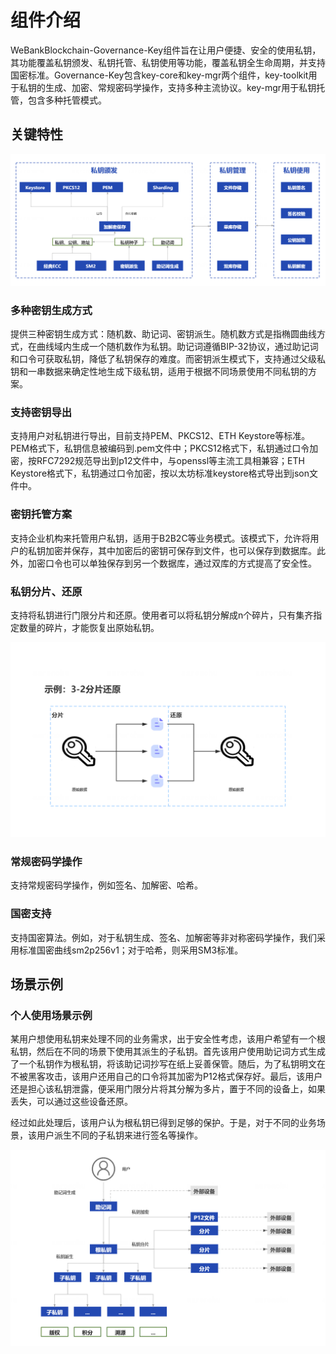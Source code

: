 # 组件介绍

WeBankBlockchain-Governance-Key组件旨在让用户便捷、安全的使用私钥，其功能覆盖私钥颁发、私钥托管、私钥使用等功能，覆盖私钥全生命周期，并支持国密标准。Governance-Key包含key-core和key-mgr两个组件，key-toolkit用于私钥的生成、加密、常规密码学操作，支持多种主流协议。key-mgr用于私钥托管，包含多种托管模式。

## 关键特性

![](img/architecture.png)

### 多种密钥生成方式
提供三种密钥生成方式：随机数、助记词、密钥派生。随机数方式是指椭圆曲线方式，在曲线域内生成一个随机数作为私钥。助记词遵循BIP-32协议，通过助记词和口令可获取私钥，降低了私钥保存的难度。而密钥派生模式下，支持通过父级私钥和一串数据来确定性地生成下级私钥，适用于根据不同场景使用不同私钥的方案。

### 支持密钥导出
支持用户对私钥进行导出，目前支持PEM、PKCS12、ETH Keystore等标准。PEM格式下，私钥信息被编码到.pem文件中；PKCS12格式下，私钥通过口令加密，按RFC7292规范导出到p12文件中，与openssl等主流工具相兼容；ETH Keystore格式下，私钥通过口令加密，按以太坊标准keystore格式导出到json文件中。

### 密钥托管方案
支持企业机构来托管用户私钥，适用于B2B2C等业务模式。该模式下，允许将用户的私钥加密并保存，其中加密后的密钥可保存到文件，也可以保存到数据库。此外，加密口令也可以单独保存到另一个数据库，通过双库的方式提高了安全性。

### 私钥分片、还原
支持将私钥进行门限分片和还原。使用者可以将私钥分解成n个碎片，只有集齐指定数量的碎片，才能恢复出原始私钥。

![](img/shard.png)

### 常规密码学操作
支持常规密码学操作，例如签名、加解密、哈希。

### 国密支持
支持国密算法。例如，对于私钥生成、签名、加解密等非对称密码学操作，我们采用标准国密曲线sm2p256v1；对于哈希，则采用SM3标准。

## 场景示例

### 个人使用场景示例
某用户想使用私钥来处理不同的业务需求，出于安全性考虑，该用户希望有一个根私钥，然后在不同的场景下使用其派生的子私钥。首先该用户使用助记词方式生成了一个私钥作为根私钥，将该助记词抄写在纸上妥善保管。随后，为了私钥明文在不被黑客攻击，该用户还用自己的口令将其加密为P12格式保存好。最后，该用户还是担心该私钥泄露，便采用门限分片将其分解为多片，置于不同的设备上，如果丢失，可以通过这些设备还原。

经过如此处理后，该用户认为根私钥已得到足够的保护。于是，对于不同的业务场景，该用户派生不同的子私钥来进行签名等操作。

![](img/personal_use.png)

